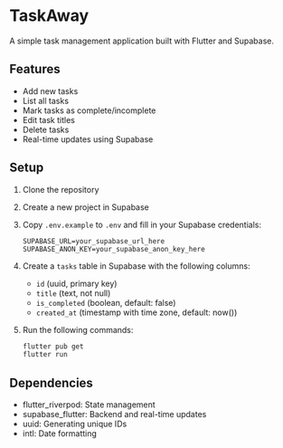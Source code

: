 # TaskAway

A simple task management application built with Flutter and Supabase.

## Features

- Add new tasks
- List all tasks
- Mark tasks as complete/incomplete
- Edit task titles
- Delete tasks
- Real-time updates using Supabase

## Setup

1. Clone the repository
2. Create a new project in Supabase
3. Copy `.env.example` to `.env` and fill in your Supabase credentials:
   ```
   SUPABASE_URL=your_supabase_url_here
   SUPABASE_ANON_KEY=your_supabase_anon_key_here
   ```
4. Create a `tasks` table in Supabase with the following columns:
   - `id` (uuid, primary key)
   - `title` (text, not null)
   - `is_completed` (boolean, default: false)
   - `created_at` (timestamp with time zone, default: now())

5. Run the following commands:
   ```bash
   flutter pub get
   flutter run
   ```

## Dependencies

- flutter_riverpod: State management
- supabase_flutter: Backend and real-time updates
- uuid: Generating unique IDs
- intl: Date formatting
